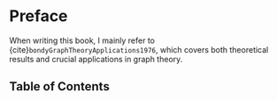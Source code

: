# Preface

When writing this book, I mainly refer to {cite}`bondyGraphTheoryApplications1976`, which covers both theoretical results and crucial applications in graph theory.


## Table of Contents

````{tableofcontents}
````
